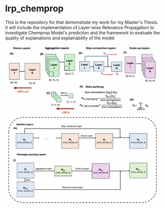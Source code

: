 # lrp_chemprop
This is the repository for that demonstrate my work for my Master's Thesis. It will include the implementation of Layer-wise Relevance Propagation to investigate Chemprop Model's prediction and the framework to evaluate the quality of explanations and explainability of the model

![Alltext](images/lrp_implementation.png)
